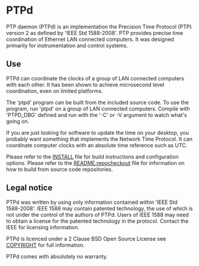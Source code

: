 PTPd
===

PTP daemon (PTPd) is an implementation the Precision Time Protocol (PTP) version
2 as defined by 'IEEE Std 1588-2008'. PTP provides precise time coordination of
Ethernet LAN connected computers. It was designed primarily for instrumentation
and control systems.

Use
---

PTPd can coordinate the clocks of a group of LAN connected computers with each
other. It has been shown to achieve microsecond level coordination, even on
limited platforms.

The 'ptpd' program can be built from the included source code.  To use the
program, run 'ptpd' on a group of LAN connected computers. Compile with
'PTPD_DBG' defined and run with the '-C' or -V argument to watch what's going on.

If you are just looking for software to update the time on your desktop, you
probably want something that implements the Network Time Protocol. It can
coordinate computer clocks with an absolute time reference such as UTC.

Please refer to the
[INSTALL](https://raw.githubusercontent.com/ptpd/ptpd/master/INSTALL) file
for build instructions and configuration options. Please refer to the
[README.repocheckout](https://github.com/ptpd/ptpd/blob/master/README.repocheckout)
file for information on how to build from source code repositories.

Legal notice
---

PTPd was written by using only information contained within 'IEEE Std
1588-2008'. IEEE 1588 may contain patented technology, the use of which is not
under the control of the authors of PTPd. Users of IEEE 1588 may need to obtain
a license for the patented technology in the protocol. Contact the IEEE for
licensing information.

PTPd is licenced under a 2 Clause BSD Open Source License see
[COPYRIGHT](https://github.com/ptpd/ptpd/blob/master/COPYRIGHT) for full
information.

PTPd comes with absolutely no warranty.
